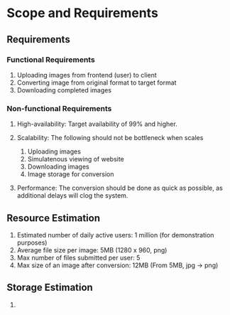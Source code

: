 # Scope and Requirements

## Requirements

### Functional Requirements
1. Uploading images from frontend (user) to client
2. Converting image from original format to target format
3. Downloading completed images

### Non-functional Requirements
1. High-availability: Target availability of 99% and higher.
2. Scalability: The following should not be bottleneck when scales
    1. Uploading images
    2. Simulatenous viewing of website
    3. Downloading images
    4. Image storage for conversion 

3. Performance: The conversion should be done as quick as possible, as additional delays will clog the system.

## Resource Estimation
1. Estimated number of daily active users: 1 million (for demonstration purposes)
2. Average file size per image: 5MB (1280 x 960, png)
3. Max number of files submitted per user: 5
4. Max size of an image after conversion: 12MB (From 5MB, jpg -> png) 

## Storage Estimation
1. 
